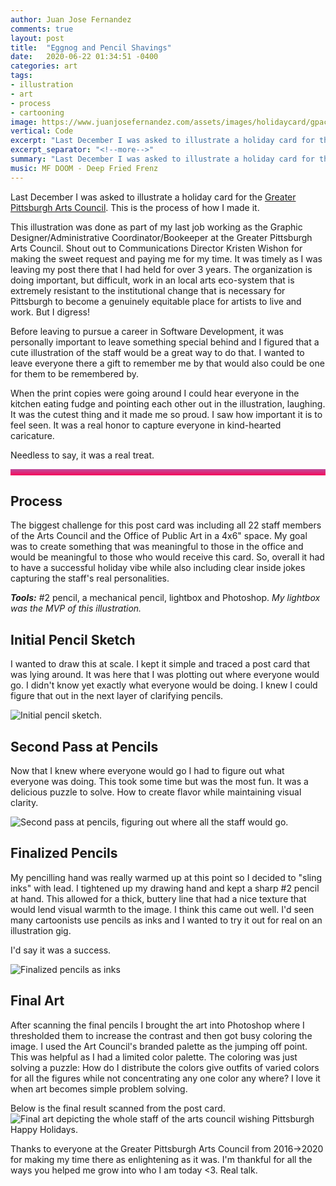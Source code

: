 ```yaml
---
author: Juan Jose Fernandez
comments: true
layout: post
title:  "Eggnog and Pencil Shavings"
date:   2020-06-22 01:34:51 -0400
categories: art
tags:
- illustration
- art
- process
- cartooning
image: https://www.juanjosefernandez.com/assets/images/holidaycard/gpacFinal.jpg
vertical: Code
excerpt: "Last December I was asked to illustrate a holiday card for the Greater Pittsburgh Arts Council. This is the process of how I made it."
excerpt_separator: "<!--more-->"
summary: "Last December I was asked to illustrate a holiday card for the Greater Pittsburgh Arts Council. This is the process of how I made it."
music: MF DOOM - Deep Fried Frenz
---
```

<style>
.bar{
    height: 10px;
    background: #bc4e9c;  /* fallback for old browsers */
    background: -webkit-linear-gradient(to top, #f80759, #bc4e9c);  /* Chrome 10-25, Safari 5.1-6 */
    background: linear-gradient(to top, #f80759, #bc4e9c); /* W3C, IE 10+/ Edge, Firefox 16+, Chrome 26+, Opera 12+, Safari 7+ */
    }
</style>
Last December I was asked to illustrate a holiday card for the [Greater Pittsburgh Arts Council](https://www.pittsburghartscouncil.org/). This is the process of how I made it.

This illustration was done as part of my last job working as the Graphic Designer/Administrative Coordinator/Bookeeper at the Greater Pittsburgh Arts Council. Shout out to Communications Director Kristen Wishon for making the sweet request and paying me for my time. It was timely as I was leaving my post there that I had held for over 3 years. The organization is doing important, but difficult, work in an local arts eco-system that is extremely resistant to the institutional change that is necessary for Pittsburgh to become a genuinely equitable place for artists to live and work. But I digress! 
<!--more-->
Before leaving to pursue a career in Software Development, it was personally important to leave something special behind and I figured that a cute illustration of the staff would be a great way to do that. I wanted to leave everyone there a gift to remember me by that would also could be one for them to be remembered by. 

When the print copies were going around I could hear everyone in the kitchen eating fudge and pointing each other out in the illustration, laughing. It was the cutest thing and it made me so proud. I saw how important it is to feel seen. It was a real honor to capture everyone in kind-hearted caricature.

Needless to say, it was a real treat.

<div class="bar"></div>

## Process ##

The biggest challenge for this post card was including all 22 staff members of the Arts Council and the Office of Public Art in a 4x6" space. My goal was to create something that was meaningful to those in the office and would be meaningful to those who would receive this card. So, overall it had to have a successful holiday vibe while also including clear inside jokes capturing the staff's real personalities.


***Tools:*** #2 pencil, a mechanical pencil, lightbox and Photoshop.
*My lightbox was the MVP of this illustration.*

## Initial Pencil Sketch ##
I wanted to draw this at scale. I kept it simple and traced a post card that was lying around. It was here that I was plotting out where everyone would go. I didn't know yet exactly what everyone would be doing. I knew I could figure that out in the next layer of clarifying pencils.

![Initial pencil sketch.]({{site.url}}/assets/images/holidaycard/gpac-initial-pencils.jpg)
## Second Pass at Pencils ##
Now that I knew where everyone would go I had to figure out what everyone was doing. This took some time but was the most fun. It was a delicious puzzle to solve. How to create flavor while maintaining visual clarity.

![Second pass at pencils, figuring out where all the staff would go.]({{site.url}}/assets/images/holidaycard/gpac-second-pencils.jpg)
## Finalized Pencils ##
My pencilling hand was really warmed up at this point so I decided to "sling inks" with lead. I tightened up my drawing hand and kept a sharp #2 pencil at hand. This allowed for a thick, buttery line that had a nice texture that would lend visual warmth to the image. I think this came out well. I'd seen many cartoonists use pencils as inks and I wanted to try it out for real on an illustration gig. 

I'd say it was a success.

![Finalized pencils as inks]({{site.url}}/assets/images/holidaycard/gpac-final-pencils.jpg)
## Final Art ##
After scanning the final pencils I brought the art into Photoshop where I thresholded them to increase the contrast and then got busy coloring the image. I used the Art Council's branded palette as the jumping off point. This was helpful as I had a limited color palette. The coloring was just solving a puzzle: How do I distribute the colors give outfits of varied colors for all the figures while not concentrating any one color any where? I love it when art becomes simple problem solving. 

Below is the final result scanned from the post card.
![Final art depicting the whole staff of the arts council wishing Pittsburgh Happy Holidays.](https://www.juanjosefernandez.com/assets/images/holidaycard/gpacFinal.jpg)

Thanks to everyone at the Greater Pittsburgh Arts Council from 2016->2020 for making my time there as enlightening as it was. I'm thankful for all the ways you helped me grow into who I am today <3. Real talk.


